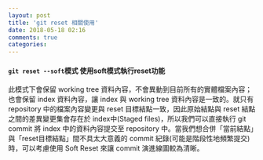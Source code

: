 ```yaml
---
layout: post
title: 'git reset 相關使用'
date: 2018-05-18 02:16
comments: true
categories: 
---
```

#### `git reset --soft`模式 使用soft模式執行reset功能
此模式下會保留 working tree 資料內容，不會異動到目前所有的實體檔案內容；也會保留 index 資料內容，讓 index 與 working tree 資料內容是一致的。就只有 repository 中的檔案內容變更與 reset 目標結點一致，因此原始結點與 reset 結點之間的差異變更集會存在於 index中(Staged files)，所以我們可以直接執行 git commit 將 index 中的資料內容提交至 repository 中。當我們想合併「當前結點」與「reset目標結點」間不具太大意義的 commit 紀錄(可能是階段性地頻繁提交)時，可以考慮使用 Soft Reset 來讓 commit 演進線圖較為清晰。